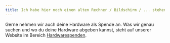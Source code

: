 ```yaml
---
title: Ich habe hier noch einen alten Rechner / Bildschirm / ... stehen. Könnt ihr den gebrauchen?
---
```

Gerne nehmen wir auch deine Hardware als Spende an. Was wir genau suchen und wo du deine Hardware abgeben kannst, steht auf unserer Website im Bereich [Hardwarespenden](/de/hardware).
